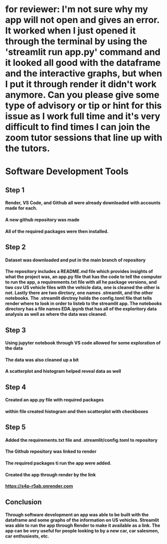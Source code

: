 # for reviewer: I'm not sure why my app will not open and gives an error. It worked when I just opened it through the terminal by using the 'streamlit run app.py' command and it looked all good with the dataframe and the interactive graphs, but when I put it through render it didn't work anymore. Can you please give some type of advisory or tip or hint for this issue as I work full time and it's very difficult to find times I can join the zoom tutor sessions that line up with the tutors. 
# Software Development Tools
## Step 1
  #### Render, VS Code, and Github all were already downloaded with accounts made for each. 
  #### A new github repository was made
  #### All of the required packages were then installed.

## Step 2
  #### Dataset was downloaded and put in the main branch of repository
  #### The repository includes a README.md file which provides insights of what the project was, an app.py file that has the code to tell the computer to run the app, a requirements.txt file with all he package versions, and two csv US vehicle files with the vehicle data, one is cleaned the other is not. Lastly there are two dirctory, one names .streamlit, and the other notebooks. The .streamlit dirctroy holds the config.toml file that tells render where to look in order to listeb to the streamlit app. The notebooks directory has a file names EDA.ipynb that has all of the exploritory data analysis as well as where the data was cleaned.

## Step 3
  #### Using jupyter notebook through VS code allowed for some exploration of the data
  #### The data was also cleaned up a bit
  #### A scatterplot and histogram helped reveal data as well

## Step 4
  #### Created  an app.py file with required packages
  #### within file created histogram and then scatterplot with checkboxes

## Step 5
  #### Added the requirements.txt file and .streamlit/config.toml to repository
  #### The Github repository was linked to render
  #### The required packages ti run the app were added.
  #### Created the app through render by the link
  #### https://s4p-r5ab.onrender.com
## Conclusion
  #### Through software development an app was able to be built with the dataframe and some graphs of the information on US vehicles. Streamlit was able to run the app through Render to make it available as a link. The app can be very useful for people looking to by a new car, car salesmen, car enthusiests, etc. 
  
  

